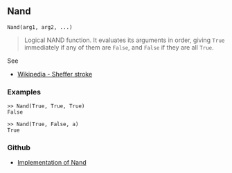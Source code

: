 ## Nand

```
Nand(arg1, arg2, ...)
```

> Logical NAND function. It evaluates its arguments in order, giving `True` immediately if any of them are `False`, and `False` if they are all `True`.

See 
* [Wikipedia - Sheffer stroke](https://en.wikipedia.org/wiki/Sheffer_stroke)
 
### Examples

```
>> Nand(True, True, True)
False
 
>> Nand(True, False, a)
True
```

### Github

* [Implementation of Nand](https://github.com/axkr/symja_android_library/blob/master/symja_android_library/matheclipse-core/src/main/java/org/matheclipse/core/builtin/BooleanFunctions.java#L2861) 
